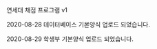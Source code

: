 연세대 채점 프로그램 v1

2020-08-28 데이터베이스 기본양식 업로드 되었습니다.

2020-08-29 학생부 기본양식 업로드 되었습니다.
           


            
